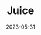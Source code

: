 ---
title: 'Juice'
date: '2023-05-31' 
metatag: '' 
inventory: '0' 
draft: false 
# meta description 
shortDescripton: ''
description: 'Beverages'
longdescription: ''
tags: ''
brand: ''
subCategory: ''
unit: 'Unit'
sellCount: '0'
featured: False
# product Price
price: '120.0'
# Product Short Description
productID: '3EF136E8-1BFF-ED11-996D-005056B3A416'
type: 'products'
category: 'Beverages' 
thumnailproduct: 'https://eraconnect.blob.core.windows.net/product-images/basics/184adb43-5746-4b1b-8410-79972a6a2264.webp' 
images:
  - image: 'https://eraconnect.blob.core.windows.net/product-images/basics/184adb43-5746-4b1b-8410-79972a6a2264.webp'  
Variants:
---